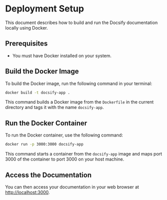 # Deployment Setup

This document describes how to build and run the Docsify documentation locally using Docker.

## Prerequisites

- You must have Docker installed on your system.

## Build the Docker Image

To build the Docker image, run the following command in your terminal:

```bash
docker build -t docsify-app .
```

This command builds a Docker image from the `Dockerfile` in the current directory and tags it with the name `docsify-app`.

## Run the Docker Container

To run the Docker container, use the following command:

```bash
docker run -p 3000:3000 docsify-app
```

This command starts a container from the `docsify-app` image and maps port 3000 of the container to port 3000 on your host machine.

## Access the Documentation

You can then access your documentation in your web browser at [http://localhost:3000](http://localhost:3000).
